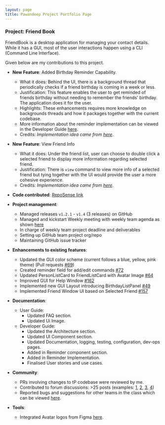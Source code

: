 ```yaml
---
layout: page
title: Pawandeep Project Portfolio Page
---
```


### Project: Friend Book

FriendBook is a desktop application for managing your contact details.
While it has a GUI, most of the user interactions happen using a CLI (Command Line Interface).

Given below are my contributions to this project.

* **New Feature**: Added Birthday Reminder Capability.
  * What it does: Behind the UI, there is a background thread that periodically checks if a friend birthday is coming in a week or less.
  * Justification: This feature enables the user to get reminded of friends birthday without needing to remember the friends' birthday. The application does it for the user.
  * Highlights: These enhancements requires more knowledge on backgrounds threads and how it packages together with the current codebase.
  * More information about the reminder implementation can be viewed in the Developer Guide [here](https://ay2122s1-cs2103-f10-3.github.io/tp/DeveloperGuide.html#implementation).
  * Credits: *Implementation idea came from [here](https://edencoding.com/periodic-background-tasks/)*.

* **New Feature**: View Friend Info
  * What it does: Under the friend list, user can choose to double click a selected friend to display more information regarding selected friend.
  * Justification: There is `view` command to view more info of a selected friend but tying together with the UI would provide the user a more cohesive experience.
  * Credits: *Implementation idea came from [here](https://edencoding.com/periodic-background-tasks/)*.
  
* **Code contributed**: [RepoSense link](https://nus-cs2103-ay2122s1.github.io/tp-dashboard/?search=pss-coder&sort=groupTitle&sortWithin=title&timeframe=commit&mergegroup=&groupSelect=groupByRepos&breakdown=true&checkedFileTypes=docs~functional-code~test-code~other&since=2021-09-17&tabOpen=true&tabType=zoom&zA=pss-coder&zR=AY2122S1-CS2103-F10-3%2Ftp%5Bmaster%5D&zACS=229.35809328849248&zS=2021-09-17&zFS=&zU=2021-11-03&zMG=false&zFTF=commit&zFGS=groupByRepos&zFR=false&tabAuthor=pss-coder&tabRepo=AY2122S1-CS2103-F10-3%2Ftp%5Bmaster%5D&authorshipIsMergeGroup=false&authorshipFileTypes=docs~functional-code~test-code~other&authorshipIsBinaryFileTypeChecked=false)

* **Project management**:
  * Managed releases `v1.2.1` - `v1.4` (3 releases) on GitHub
  * Managed and kickstart Weekly meeting with weekly team agenda as shown [here](https://docs.google.com/document/d/1xcqD8LnlwylQ1s89ss10ZG3XUZhzocf565lyr2Q70jE/edit)
  * In charge of weekly team project deadline and deliverables
  * Setting up GitHub team project org/repo
  * Maintaining GitHub issue tracker

* **Enhancements to existing features**:
  * Updated the GUI color scheme (current follows a blue, yellow, pink theme) (Pull requests [\#69](https://github.com/AY2122S1-CS2103-F10-3/tp/pull/69))
  * Created reminder field for add/edit commands [\#72](https://github.com/AY2122S1-CS2103-F10-3/tp/pull/72)
  * Updated PersonListCard to FriendListCard with Avatar Image [\#64](https://github.com/AY2122S1-CS2103-F10-3/tp/pull/64)
  * Improved GUI for Help Window [\#162](https://github.com/AY2122S1-CS2103-F10-3/tp/pull/162)
  * Implemented new GUI Layout introducing BirthdayListPanel [#49](https://github.com/AY2122S1-CS2103-F10-3/tp/pull/49)
  * Implemented Friend Window UI based on Selected Friend [\#157](https://github.com/AY2122S1-CS2103-F10-3/tp/pull/157)

* **Documentation**:
  * User Guide:
    * Updated FAQ section.
    * Updated Ui Image.
  * Developer Guide:
    * Updated the Architecture section. 
    * Updated UI Component section.
    * Updated Documentation, logging, testing, configuration, dev-ops pages.
    * Added in Reminder component section.
    * Added in Reminder Implementation.
    * Finalised User stories and use cases.

* **Community**:
  * PRs involving changes to tP codebase were reviewed by me.
  * Contributed to forum discussions: >25 posts (examples: [1](https://github.com/nus-cs2103-AY2122S1/forum/issues/105), [2](https://github.com/nus-cs2103-AY2122S1/forum/issues/188), [3](https://github.com/nus-cs2103-AY2122S1/forum/issues/309), [4](https://github.com/nus-cs2103-AY2122S1/forum/issues/314))
  * Reported bugs and suggestions for other teams in the class which can be viewed [here](https://github.com/pss-coder/ped/issues).

* **Tools**:
  * Integrated Avatar logos from Figma [here](https://www.figma.com/community/file/898457975261805002).
  
